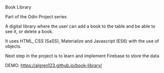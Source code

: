 Book Library

Part of the Odin Project series

A digital library where the user can add a book to the table and be able to see it, or delete a book.

It uses HTML, CSS (SaSS), Materialize and Javascript (ES6) with the use of objects.

Next step in the project is to learn and implement Firebase to store the data

DEMO: https://algren123.github.io/book-library/
